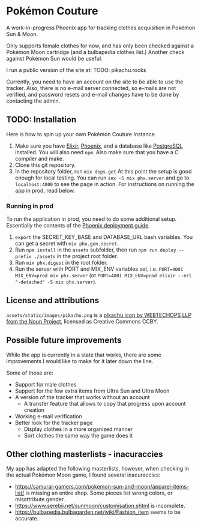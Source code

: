 # Pokémon Couture

A work-in-progress Phoenix app for tracking clothes acquisition in Pokémon Sun & Moon.

Only supports female clothes for now, and has only been checked against a
Pokémon Moon cartridge (and a bulbapedia clothes list.)
Another check against Pokémon Sun would be useful.

I run a public version of the site at: TODO: pikachu.rocks

Currently, you need to have an account on the site to be able to use the tracker.
Also, there is no e-mail server connected, so e-mails are not verified,
and password resets and e-mail changes have to be done by contacting the admin.

## TODO: Installation
Here is how to spin up your own Pokémon Couture Instance.
1. Make sure you have [Elixir](https://elixir-lang.org/install.html), [Phoenix](https://hexdocs.pm/phoenix/installation.html), and a database like [PostgreSQL](https://wiki.postgresql.org/wiki/Detailed_installation_guides) installed. You will also need `npm`. Also make sure that you have a C compiler and make.
2. Clone this git repository.
3. In the repository folder, run `mix deps.get`
At this point the setup is good enough for local testing. You can run `iex -S mix phx.server` and go to `localhost:4000` to see the page in action.
For instructions on running the app in prod, read below.
### Running in prod
To run the application in prod, you need to do some additional setup. Essentially the contents of the [Phoenix deployment guide](https://hexdocs.pm/phoenix/1.5.13/deployment.html#content).
1. `export` the SECRET_KEY_BASE and DATABASE_URL bash variables. You can get a secret with `mix phx.gen.secret`.
2. Run `npm install` in the `assets` subfolder, then run `npm run deploy --prefix ./assets` in the project root folder.
3. Run `mix phx.digest` in the root folder.
4. Run the server with PORT and MIX_ENV variables set, i.e. `PORT=4001 MIX_ENV=prod mix phx.server` (or `PORT=4001 MIX_ENV=prod elixir --erl "-detached" -S mix phx.server`).
## License and attributions
`assets/static/images/pikachu.png` is a [pikachu icon by WEBTECHOPS LLP from the Noun Project](https://thenounproject.com/term/pokemon/2122740/), licensed as Creative Commons CCBY.

## Possible future improvements
While the app is currently in a state that works, there are some improvements I would like to make for it later down the line.

Some of those are:
- Support for male clothes
- Support for the few extra items from Ultra Sun and Ultra Moon
- A version of the tracker that works without an account
  - A transfer feature that allows to copy that progress upon account creation
- Working e-mail verification
- Better look for the tracker page
  - Display clothes in a more organized manner
  - Sort clothes the same way the game does it
## Other clothing masterlists - inacuraccies
My app has adapted the following masterlists, however, when checking in the
actual Pokémon Moon game, I found several inacuraccies:

- https://samurai-gamers.com/pokemon-sun-and-moon/apparel-items-list/ is missing an entire shop.
Some pieces list wrong colors, or misattribute gender.
- https://www.serebii.net/sunmoon/customisation.shtml is incomplete.
- https://bulbapedia.bulbagarden.net/wiki/Fashion_item seems to be accurate.
